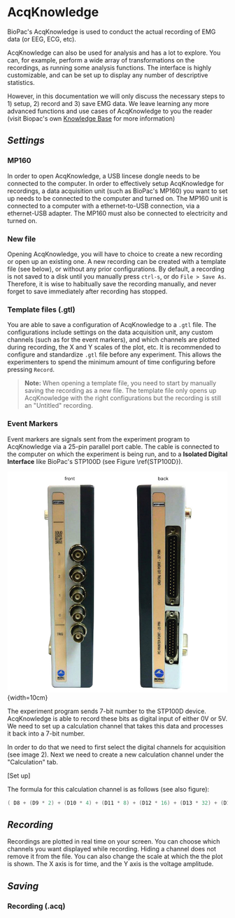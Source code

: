 # AcqKnowledge

BioPac's AcqKnowledge is used to conduct the actual recording of EMG data (or EEG, ECG, etc).

AcqKnowledge can also be used for analysis and has a lot to explore. You can, for example, perform a wide array of transformations on the recordings, as running some analysis functions. The interface is highly customizable, and can be set up to display any number of descriptive statistics.

However, in this documentation we will only discuss the necessary steps to 1) setup, 2) record and 3) save EMG data. We leave learning any more advanced functions and use cases of AcqKnowledge to you the reader (visit Biopac's own [Knowledge Base](https://www.biopac.com/knowledge-base/) for more information)

## *Settings*
### **MP160**
In order to open AcqKnowledge, a USB lincese dongle needs to be connected to the computer. In order to effectively setup AcqKnowledge for recordings, a data acquisition unit (such as BioPac's MP160) you want to set up needs to be connected to the computer and turned on. The MP160 unit is connected to a computer with a ethernet-to-USB connection, via a ethernet-USB adapter. The MP160 must also be connected to electricity and turned on.

### **New file**
Opening AcqKnowledge, you will have to choice to create a new recording or open up an existing one. A new recording can be created with a template file (see below), or without any prior configurations. By default, a recording is not saved to a disk until you manually press `ctrl-s`, or do `File > Save As`. Therefore, it is wise to habitually save the recording manually, and never forget to save immediately after recording has stopped.

### **Template files (.gtl)**
You are able to save a configuration of AcqKnowledge to a `.gtl` file. The configurations include settings on the data acquisition unit, any custom channels (such as for the event markers), and which channels are plotted during recording, the X and Y scales of the plot, etc. It is recommended to configure and standardize `.gtl` file before any experiment. This allows the experimenters to spend the minimum amount of time configuring before pressing `Record`.

> **Note:** When opening a template file, you need to start by manually saving the recording as a new file. The template file only opens up AcqKnowledge with the right configurations but the recording is still an "Untitled" recording.

### **Event Markers**
Event markers are signals sent from the experiment program to AcqKnowledge via a 25-pin parallel port cable. The cable is connected to the computer on which the experiment is being run, and to a **Isolated Digital Interface** like BioPac's STP100D (see Figure \ref{STP100D}).

![STP100D \label{STP100D}](./images/STP100D.jpg){width=10cm}

The experiment program sends 7-bit number to the STP100D device. AcqKnowledge is able to record these bits as digital input of either 0V or 5V. We need to set up a calculation channel that takes this data and processes it back into a 7-bit number.

In order to do that we need to first select the digital channels for acquisition (see image 2). Next we need to create a new calculation channel under the "Calculation" tab.

[Set up]

The formula for this calculation channel is as follows (see also figure):
```C
( D8 + (D9 * 2) + (D10 * 4) + (D11 * 8) + (D12 * 16) + (D13 * 32) + (D14 * 64) ) / 5
```

## *Recording*
Recordings are plotted in real time on your screen. You can choose which channels you want displayed while recording. Hiding a channel does not remove it from the file. You can also change the scale at which the the plot is shown. The X axis is for time, and the Y axis is the voltage amplitude.

## *Saving*

### **Recording (.acq)**